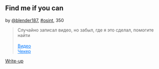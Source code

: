## Find me if you can
by [@blender187](https://t.me/blender187), [#osint](/README.md#osint), 350

> Случайно записал видео, но забыл, где я это сделал, помогите найти<br><br><a style="color:#0077FF" href="screencast.mp4" >Видео</a><br><a style="color:#0077FF" href="http://checker.punchclub.ru:2022/" >Чекер</a>


[Write-up](WRITEUP.md)
